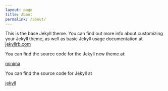 ```yaml
---
layout: page
title: About
permalink: /about/
---
```


This is the base Jekyll theme. You can find out more info about customizing your Jekyll theme, as well as basic Jekyll usage documentation at [jekyllrb.com](https://jekyllrb.com/)

You can find the source code for the Jekyll new theme at:

<!-- {% include icon-github.html username="jekyll" %} / -->

[minima](https://github.com/jekyll/minima)

You can find the source code for Jekyll at

<!-- {% include icon-github.html username="jekyll" %} / -->

[jekyll](https://github.com/jekyll/jekyll)
